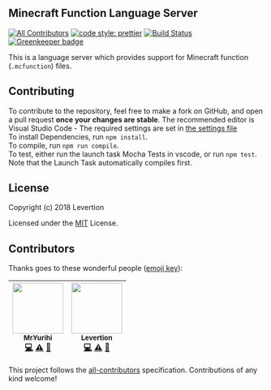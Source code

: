 ## Minecraft Function Language Server

[![All Contributors](https://img.shields.io/badge/all_contributors-2-orange.svg?style=flat-square)](#contributors)
[![code style: prettier](https://img.shields.io/badge/code_style-prettier-ff69b4.svg?style=flat-square)](https://github.com/prettier/prettier)
[![Build Status](https://travis-ci.org/Levertion/mcfunction-langserver.svg?branch=master)](https://travis-ci.org/Levertion/mcfunction-langserver)
[![Greenkeeper badge](https://badges.greenkeeper.io/Levertion/mcfunction-langserver.svg)](https://greenkeeper.io/)

This is a language server which provides support for Minecraft function (`.mcfunction`) files.

## Contributing

To contribute to the repository, feel free to make a fork on GitHub, and open a pull request **once your changes are stable**.
The recommended editor is Visual Studio Code - The required settings are set in [the settings file](.vscode/settings.json)  
To install Dependencies, run `npm install`.  
To compile, run `npm run compile`.  
To test, either run the launch task Mocha Tests in vscode, or run `npm test`. Note that the Launch Task automatically compiles first.

## License

Copyright (c) 2018 Levertion

Licensed under the [MIT](LICENSE) License.

## Contributors

Thanks goes to these wonderful people ([emoji key](https://github.com/kentcdodds/all-contributors#emoji-key)):

<!-- ALL-CONTRIBUTORS-LIST:START - Do not remove or modify this section -->
<!-- prettier-ignore -->
| [<img src="https://avatars2.githubusercontent.com/u/17830663?v=4" width="100px;"/><br /><sub><b>MrYurihi</b></sub>](https://github.com/MrYurihi)<br />[💻](https://github.com/levertion/mcfunction-langserver/commits?author=MrYurihi "Code") [⚠️](https://github.com/levertion/mcfunction-langserver/commits?author=MrYurihi "Tests") [👀](#review-MrYurihi "Reviewed Pull Requests") | [<img src="https://avatars2.githubusercontent.com/u/26185209?v=4" width="100px;"/><br /><sub><b>Levertion</b></sub>](https://github.com/Levertion)<br />[💻](https://github.com/levertion/mcfunction-langserver/commits?author=Levertion "Code") [⚠️](https://github.com/levertion/mcfunction-langserver/commits?author=Levertion "Tests") [🤔](#ideas-Levertion "Ideas, Planning, & Feedback") |
| :---: | :---: |

<!-- ALL-CONTRIBUTORS-LIST:END -->

This project follows the [all-contributors](https://github.com/kentcdodds/all-contributors) specification. Contributions of any kind welcome!

